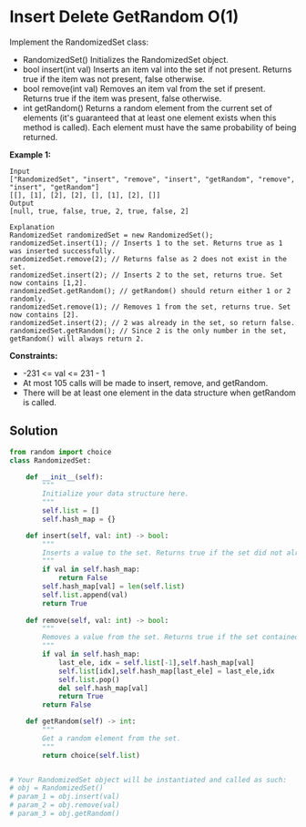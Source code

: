 <h1>Insert Delete GetRandom O(1)</h1>

<p>
Implement the RandomizedSet class:

- RandomizedSet() Initializes the RandomizedSet object.
- bool insert(int val) Inserts an item val into the set if not present. Returns true if the item was not present, false otherwise.
- bool remove(int val) Removes an item val from the set if present. Returns true if the item was present, false otherwise.
- int getRandom() Returns a random element from the current set of elements (it's guaranteed that at least one element exists when this method is called). Each element must have the same probability of being returned.

</p>

<b>Example 1:</b>

    Input
    ["RandomizedSet", "insert", "remove", "insert", "getRandom", "remove", "insert", "getRandom"]
    [[], [1], [2], [2], [], [1], [2], []]
    Output
    [null, true, false, true, 2, true, false, 2]

    Explanation
    RandomizedSet randomizedSet = new RandomizedSet();
    randomizedSet.insert(1); // Inserts 1 to the set. Returns true as 1 was inserted successfully.
    randomizedSet.remove(2); // Returns false as 2 does not exist in the set.
    randomizedSet.insert(2); // Inserts 2 to the set, returns true. Set now contains [1,2].
    randomizedSet.getRandom(); // getRandom() should return either 1 or 2 randomly.
    randomizedSet.remove(1); // Removes 1 from the set, returns true. Set now contains [2].
    randomizedSet.insert(2); // 2 was already in the set, so return false.
    randomizedSet.getRandom(); // Since 2 is the only number in the set, getRandom() will always return 2.

<b>Constraints:</b>

- -231 <= val <= 231 - 1
- At most 105 calls will be made to insert, remove, and getRandom.
- There will be at least one element in the data structure when getRandom is called.

<h2>Solution</h2>

```python
from random import choice
class RandomizedSet:

    def __init__(self):
        """
        Initialize your data structure here.
        """
        self.list = []
        self.hash_map = {}

    def insert(self, val: int) -> bool:
        """
        Inserts a value to the set. Returns true if the set did not already contain the specified element.
        """
        if val in self.hash_map:
            return False
        self.hash_map[val] = len(self.list)
        self.list.append(val)
        return True
    
    def remove(self, val: int) -> bool:
        """
        Removes a value from the set. Returns true if the set contained the specified element.
        """
        if val in self.hash_map:
            last_ele, idx = self.list[-1],self.hash_map[val]
            self.list[idx],self.hash_map[last_ele] = last_ele,idx
            self.list.pop()
            del self.hash_map[val]
            return True
        return False

    def getRandom(self) -> int:
        """
        Get a random element from the set.
        """
        return choice(self.list)


# Your RandomizedSet object will be instantiated and called as such:
# obj = RandomizedSet()
# param_1 = obj.insert(val)
# param_2 = obj.remove(val)
# param_3 = obj.getRandom()
```
